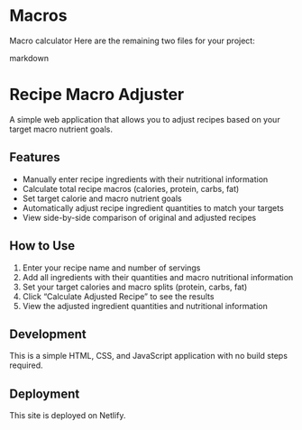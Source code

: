 # Macros
Macro calculator
Here are the remaining two files for your project:

markdown
# Recipe Macro Adjuster

A simple web application that allows you to adjust recipes based on your target macro nutrient goals.

## Features

- Manually enter recipe ingredients with their nutritional information
- Calculate total recipe macros (calories, protein, carbs, fat)
- Set target calorie and macro nutrient goals
- Automatically adjust recipe ingredient quantities to match your targets
- View side-by-side comparison of original and adjusted recipes

## How to Use

1. Enter your recipe name and number of servings
2. Add all ingredients with their quantities and macro nutritional information
3. Set your target calories and macro splits (protein, carbs, fat)
4. Click “Calculate Adjusted Recipe” to see the results
5. View the adjusted ingredient quantities and nutritional information

## Development

This is a simple HTML, CSS, and JavaScript application with no build steps required.

## Deployment

This site is deployed on Netlify.